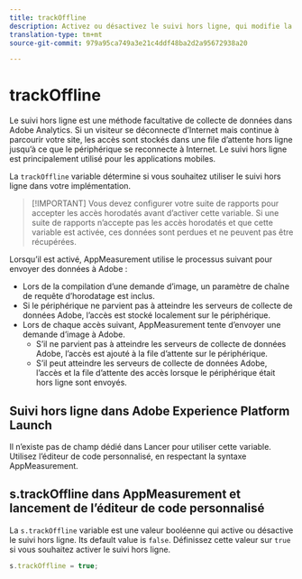 ```yaml
---
title: trackOffline
description: Activez ou désactivez le suivi hors ligne, qui modifie la manière dont AppMeasurement collecte les données.
translation-type: tm+mt
source-git-commit: 979a95ca749a3e21c4ddf48ba2d2a95672938a20

---
```



# trackOffline

Le suivi hors ligne est une méthode facultative de collecte de données dans Adobe Analytics. Si un visiteur se déconnecte d’Internet mais continue à parcourir votre site, les accès sont stockés dans une file d’attente hors ligne jusqu’à ce que le périphérique se reconnecte à Internet. Le suivi hors ligne est principalement utilisé pour les applications mobiles.

La `trackOffline` variable détermine si vous souhaitez utiliser le suivi hors ligne dans votre implémentation.

> [!IMPORTANT] Vous devez configurer votre suite de rapports pour accepter les accès horodatés avant d’activer cette variable. Si une suite de rapports n’accepte pas les accès horodatés et que cette variable est activée, ces données sont perdues et ne peuvent pas être récupérées.

Lorsqu’il est activé, AppMeasurement utilise le processus suivant pour envoyer des données à Adobe :

* Lors de la compilation d’une demande d’image, un paramètre de chaîne de requête d’horodatage est inclus.
* Si le périphérique ne parvient pas à atteindre les serveurs de collecte de données Adobe, l’accès est stocké localement sur le périphérique.
* Lors de chaque accès suivant, AppMeasurement tente d’envoyer une demande d’image à Adobe.
   * S’il ne parvient pas à atteindre les serveurs de collecte de données Adobe, l’accès est ajouté à la file d’attente sur le périphérique.
   * S’il peut atteindre les serveurs de collecte de données Adobe, l’accès et la file d’attente des accès lorsque le périphérique était hors ligne sont envoyés.

## Suivi hors ligne dans Adobe Experience Platform Launch

Il n’existe pas de champ dédié dans Lancer pour utiliser cette variable. Utilisez l’éditeur de code personnalisé, en respectant la syntaxe AppMeasurement.

## s.trackOffline dans AppMeasurement et lancement de l’éditeur de code personnalisé

La `s.trackOffline` variable est une valeur booléenne qui active ou désactive le suivi hors ligne. Its default value is `false`. Définissez cette valeur sur `true` si vous souhaitez activer le suivi hors ligne.

```js
s.trackOffline = true;
```
